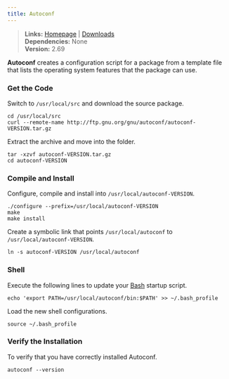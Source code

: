 ```yaml
---
title: Autoconf
---
```



> **Links:** [Homepage](http://www.gnu.org/software/autoconf/) | [Downloads](http://ftp.gnu.org/gnu/autoconf/)  
> **Dependencies:** None  
> **Version:** <span id="version">2.69</span>


**Autoconf** creates a configuration script for a package from a template file that lists the operating system features that the package can use.


### Get the Code

Switch to `/usr/local/src` and download the source package.

	cd /usr/local/src
	curl --remote-name http://ftp.gnu.org/gnu/autoconf/autoconf-VERSION.tar.gz

Extract the archive and move into the folder.

	tar -xzvf autoconf-VERSION.tar.gz
	cd autoconf-VERSION


### Compile and Install

Configure, compile and install into `/usr/local/autoconf-VERSION`.

	./configure --prefix=/usr/local/autoconf-VERSION
	make
	make install

Create a symbolic link that points `/usr/local/autoconf` to `/usr/local/autoconf-VERSION`.

	ln -s autoconf-VERSION /usr/local/autoconf


### Shell

Execute the following lines to update your [Bash](http://en.wikipedia.org/wiki/Bash_%28Unix_shell%29) startup script.

	echo 'export PATH=/usr/local/autoconf/bin:$PATH' >> ~/.bash_profile

Load the new shell configurations.

	source ~/.bash_profile


### Verify the Installation

To verify that you have correctly installed Autoconf.

	autoconf --version